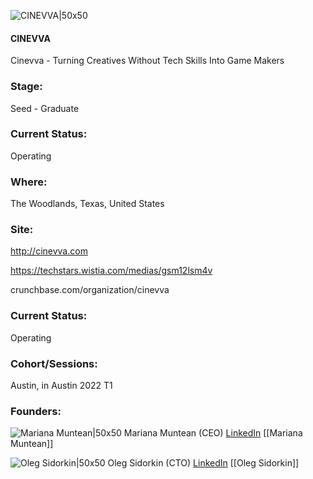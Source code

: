 

![CINEVVA|50x50](https://apimg.techstars.com/connect/images/image_files/61d4e36323eb9c79c3308730/original/updated_Cinevva.jpeg)

#### CINEVVA
Cinevva - Turning Creatives Without Tech Skills Into Game Makers

### Stage: 
Seed - Graduate 

### Current Status: 
Operating

### Where:
The Woodlands, Texas, United States

### Site:
http://cinevva.com

https://techstars.wistia.com/medias/gsm12lsm4v

crunchbase.com/organization/cinevva

### Current Status: 
Operating

### Cohort/Sessions: 
Austin, in Austin 2022 T1

### Founders: 

![Mariana Muntean|50x50](https://apimg.techstars.com/connect/images/image_files/61b7be89d7ef4f00085c5bca/original/IMG_3663.jpg) Mariana Muntean (CEO) [LinkedIn](https://linkedin.com/in/munmaria) [[Mariana Muntean]]

![Oleg Sidorkin|50x50](https://www.f6s.com/static-resource/images/profile-placeholder-user.jpg) Oleg Sidorkin (CTO) [LinkedIn](https://linkedin.com/in/osidorkin) [[Oleg Sidorkin]]


